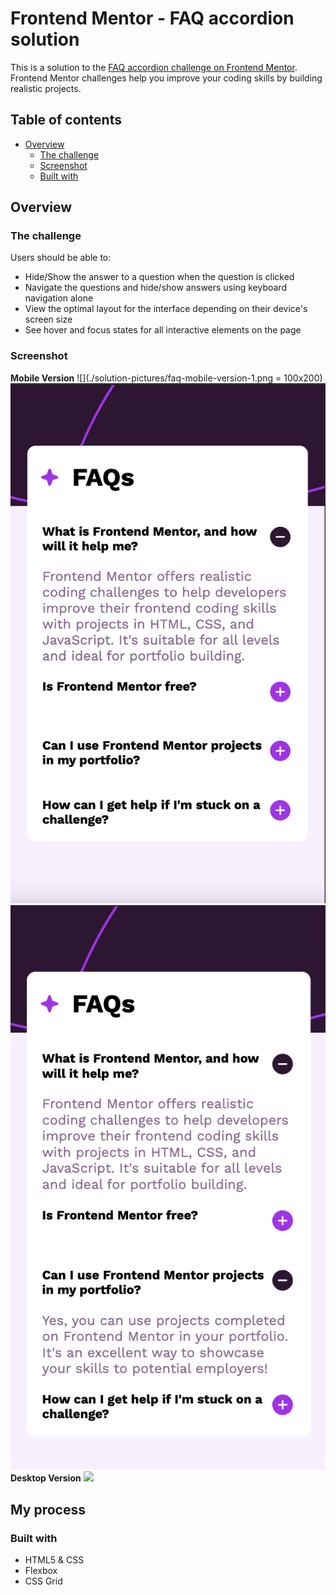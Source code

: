 # Frontend Mentor - FAQ accordion solution

This is a solution to the [FAQ accordion challenge on Frontend Mentor](https://www.frontendmentor.io/challenges/faq-accordion-wyfFdeBwBz). Frontend Mentor challenges help you improve your coding skills by building realistic projects. 

## Table of contents

- [Overview](#overview)
  - [The challenge](#the-challenge)
  - [Screenshot](#screenshot)
  - [Built with](#built-with)

## Overview

### The challenge

Users should be able to:

- Hide/Show the answer to a question when the question is clicked
- Navigate the questions and hide/show answers using keyboard navigation alone
- View the optimal layout for the interface depending on their device's screen size
- See hover and focus states for all interactive elements on the page

### Screenshot
**Mobile Version**
![](./solution-pictures/faq-mobile-version-1.png = 100x200) 
![](./solution-pictures/faq-mobile-version-2.png)
![](./solution-pictures/faq-mobile-version-3.png)
**Desktop Version**
![](./screenshot.jpg)
## My process

### Built with

- HTML5 & CSS
- Flexbox
- CSS Grid

